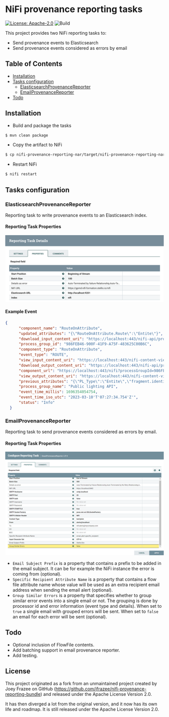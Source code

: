 # NiFi provenance reporting tasks

[![License: Apache-2.0](https://img.shields.io/github/license/stellio-hub/stellio-context-broker.svg)](https://spdx.org/licenses/Apache-2.0.html)
![Build](https://github.com/easy-global-market/nifi-provenance-reporting-bundle/actions/workflows/maven.yml/badge.svg)

This project provides two NiFi reporting tasks to:
- Send provenance events to Elasticsearch
- Send provenance events considered as errors by email

## Table of Contents

- [Installation](#installation)
- [Tasks configuration](#tasks-configuration)
    - [ElasticsearchProvenanceReporter](#elasticsearchprovenancereporter)
    - [EmailProvenanceReporter](#emailprovenancereporter)
- [Todo](#todo)

## Installation

- Build and package the tasks

```sh
$ mvn clean package
```

- Copy the artifact to NiFi

```sh
$ cp nifi-provenance-reporting-nar/target/nifi-provenance-reporting-nar-1.23.2.nar $NIFI_HOME/lib
```

- Restart NiFi

```sh
$ nifi restart
```

## Tasks configuration

### ElasticsearchProvenanceReporter

Reporting task to write provenance events to an Elasticsearch index.

#### Reporting Task Properties

<img src="docs/images/elasticsearch-reporting-task-configuration.png" width=600 />

#### Example Event

```json
{
      "component_name": "RouteOnAttribute",
      "updated_attributes": "{\"RouteOnAttribute.Route\":\"Entite\"}",
      "download_input_content_uri": "https://localhost:443/nifi-api/provenance-events/123456/content/input",
      "process_group_id": "986FEB46-900F-41F9-A75F-483625C00B6C",
      "component_type": "RouteOnAttribute",
      "event_type": "ROUTE",
      "view_input_content_uri": "https://localhost:443/nifi-content-viewer/?ref=https://localhost:443/nifi-api/provenance-events/123456/content/input",
      "download_output_content_uri": "https://localhost:443/nifi-api/provenance-events/123456/content/output",
      "component_url": "https://localhost:443/nifi?processGroupId=986FEB46-900F-41F9-A75F-483625C00B6C&componentsIds=4C10F953-C5BE-452F-A212-7E17CC094DC1",
      "view_output_content_uri": "https://localhost:443/nifi-content-viewer/?ref=https://localhost:443/nifi-api/provenance-events/123456/content/output",
      "previous_attributes": "{\"PL_Type\":\"Entite\",\"fragment.identifier\":\"8165D09E-944D-4752-A584-1E36F25E24CD\",\"fragment.index\":\"7\",\"mime.type\":\"application/json\",\"PL_ID\":\"ABC_1234\",\"uuid\":\"ADEB4D7D-D86D-4305-8E36-21F2ABCCA350\",\"Entite\":\"EGM\",\"Blocage\":\"1\",\"path\":\"./\",\"filename\":\"2BFDB3F5-AC45-4B01-82B4-C2106F02836B\",\"record.count\":\"1\",\"segment.original.filename\":\"2BFDB3F5-AC45-4B01-82B4-C2106F02836B\",\"fragment.count\":\"50\",\"Libelle\":\"Public light XYZ\"}",
      "process_group_name": "Public lighting API",
      "event_time_millis": 1696354054754,
      "event_time_iso_utc": "2023-03-10'T'07:27:34.754'Z'",
      "status": "Info"
  }
```

### EmailProvenanceReporter

Reporting task to send provenance events considered as errors by email.

#### Reporting Task Properties

<img src="docs/images/email-reporting-task-properties.png" width=600 />

* `Email Subject Prefix` is a property that contains a prefix to be added in the email subject. It can be for example the NiFi instance the error is coming from (optional).
* `Specific Recipient Attribute Name` is a property that contains a flow file attribute name whose value will be used as an extra recipient email address when sending the email alert (optional).
* `Group Similar Errors` is a property that specifies whether to group similar error events into a single email or not. The grouping is done by processor id and error information (event type and details).
When set to `true` a single email with grouped errors will be sent. When set to `false` an email for each error will be sent (optional).

## Todo

- Optional inclusion of FlowFile contents.
- Add batching support in email provenance reporter.
- Add testing.

## License

This project originated as a fork from an unmaintained project created by Joey Frazee on GitHub (https://github.com/jfrazee/nifi-provenance-reporting-bundle)
and released under the Apache License Version 2.0.

It has then diverged a lot from the original version, and it now has its own life and roadmap. It is still released under 
the Apache License Version 2.0.
